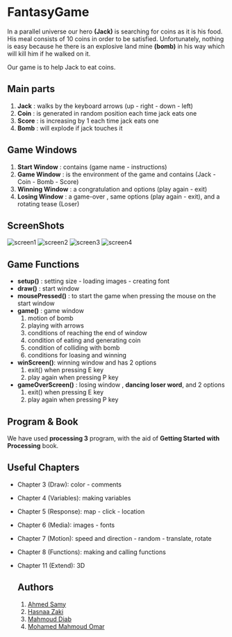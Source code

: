 # FantasyGame

In a parallel universe our hero **(Jack)** is searching for coins as it is his food. His meal consists of 10 coins in order to be satisfied. Unfortunately, nothing is easy because he there is an explosive land mine **(bomb)** in his way which will kill him if he walked on it. 

Our game is to help Jack to eat coins.


## Main parts

1. **Jack** : walks by the keyboard arrows (up - right - down - left) 
2. **Coin** : is generated in random position each time jack eats one
3. **Score** : is increasing by 1 each time jack eats one 
4. **Bomb** : will explode if jack touches it


## Game Windows

1. **Start Window** : contains (game name - instructions) 
2. **Game Window** : is the environment of the game and contains (Jack - Coin - Bomb - Score)
3. **Winning Window** : a congratulation and options (play again - exit) 
4. **Losing Window** : a game-over , same options (play again - exit), and a rotating tease (Loser) 

## ScreenShots

![screen1](https://user-images.githubusercontent.com/47760339/147873918-dfd7c14b-4dd3-4276-ae8e-b881735adb91.png)
![screen2](https://user-images.githubusercontent.com/47760339/147873931-f8648802-be93-496f-aaec-fa35066d1d83.png)
![screen3](https://user-images.githubusercontent.com/47760339/147873949-77671385-6cbc-4531-9b57-013ae68f138a.png)
![screen4](https://user-images.githubusercontent.com/47760339/147873951-908528fe-0564-4c66-b3e5-380a76f40c16.png)


## Game Functions

- **setup()** : setting size - loading images - creating font
- **draw()** : start window
- **mousePressed()** : to start the game when pressing the mouse on the start window
- **game()** : game window 
  1. motion of bomb 
  2. playing with arrows 
  3. conditions of reaching the end of window 
  4. condition of eating and generating coin
  5. condition of colliding with bomb
  6. conditions for loasing and winning
- **winScreen()**: winning window and has 2 options
  1. exit() when pressing E key 
  2. play again when pressing P key
- **gameOverScreen()** : losing window , **dancing loser word**, and 2 options
  1. exit() when pressing E key 
  2. play again when pressing P key

## Program & Book
We have used **processing 3** program, with the aid of **Getting Started with Processing** book.

## Useful Chapters 
- Chapter 3 (Draw): color - comments
- Chapter 4 (Variables): making variables
- Chapter 5 (Response): map - click - location
- Chapter 6 (Media): images - fonts
- Chapter 7 (Motion): speed and direction - random - translate, rotate
- Chapter 8 (Functions): making and calling functions
- Chapter 11 (Extend): 3D

  ## Authors 
   1. [Ahmed Samy](https://github.com/samyvic)
   3. [Hasnaa Zaki]()
   4. [Mahmoud Diab](https://github.com/mahmouddiab74)
   5. [Mohamed Mahmoud Omar](https://github.com/mhmdomar)

